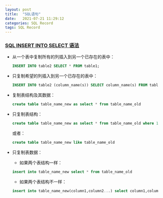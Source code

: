 ```yaml
---
layout: post
title:  "SQL语句"
date:   2021-07-21 11:29:12
categories: SQL Record
tags: SQL Record
---
```


<h3><a href = "https://www.runoob.com/sql/sql-insert-into-select.html" title="more info" target="_blank">SQL INSERT INTO SELECT 语法</a></h3>

* 从一个表中复制所有的列插入到另一个已存在的表中：

    ```sql
    INSERT INTO table2 SELECT * FROM table1;
    ```

* 只复制希望的列插入到另一个已存在的表中：

    ```sql
    INSERT INTO table2 (column_name(s)) SELECT column_name(s) FROM table1;
    ```

* 复制表结构及其数据：

    ```sql
    create table table_name_new as select * from table_name_old
    ```

* 只复制表结构：

    ```sql
    create table table_name_new as select * from table_name_old where 1=2;
    ```

    或者：
    
    ```sql
    create table table_name_new like table_name_old
    ```

* 只复制表数据：

    - 如果两个表结构一样：
    ```sql
    insert into table_name_new select * from table_name_old
    ```
    
    - 如果两个表结构不一样：
    ```sql
    insert into table_name_new(column1,column2...) select column1,column2... from table_name_old
    ```